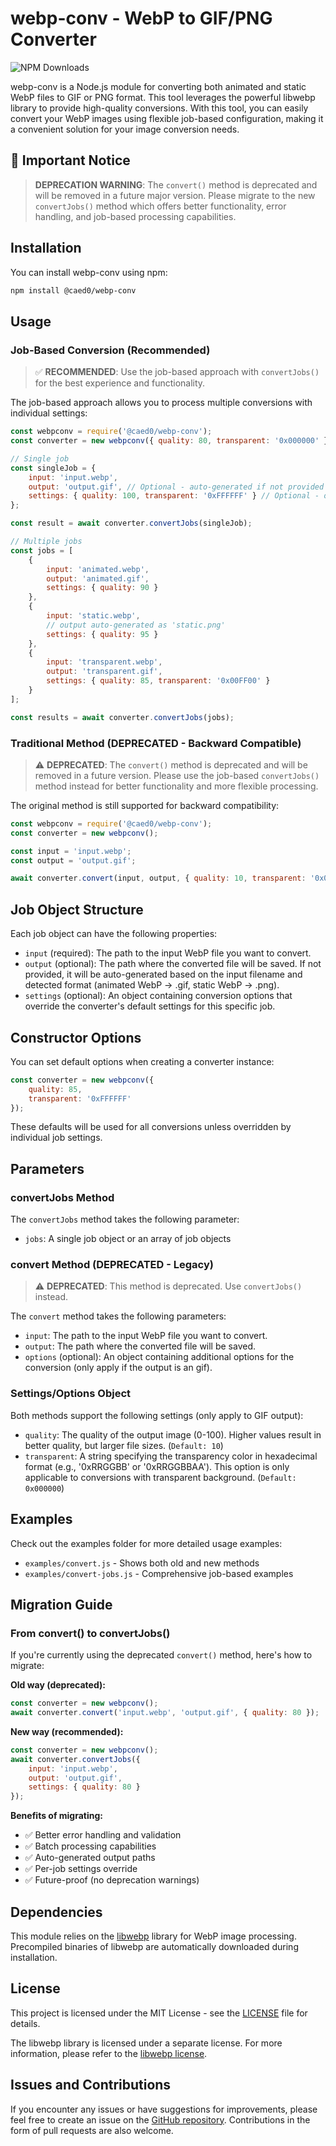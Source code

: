# webp-conv - WebP to GIF/PNG Converter 
![NPM Downloads](https://img.shields.io/npm/d18m/%40caed0%2Fwebp-conv?style=for-the-badge)

webp-conv is a Node.js module for converting both animated and static WebP files to GIF or PNG format. This tool leverages the powerful libwebp library to provide high-quality conversions. With this tool, you can easily convert your WebP images using flexible job-based configuration, making it a convenient solution for your image conversion needs.

## 🚨 Important Notice

> **DEPRECATION WARNING**: The `convert()` method is deprecated and will be removed in a future major version. Please migrate to the new `convertJobs()` method which offers better functionality, error handling, and job-based processing capabilities.

## Installation

You can install webp-conv using npm:

```bash
npm install @caed0/webp-conv
```

## Usage

### Job-Based Conversion (Recommended)

> ✅ **RECOMMENDED**: Use the job-based approach with `convertJobs()` for the best experience and functionality.

The job-based approach allows you to process multiple conversions with individual settings:

```javascript
const webpconv = require('@caed0/webp-conv');
const converter = new webpconv({ quality: 80, transparent: '0x000000' }); // Default settings

// Single job
const singleJob = {
    input: 'input.webp',
    output: 'output.gif', // Optional - auto-generated if not provided
    settings: { quality: 100, transparent: '0xFFFFFF' } // Optional - overrides defaults
};

const result = await converter.convertJobs(singleJob);

// Multiple jobs
const jobs = [
    {
        input: 'animated.webp',
        output: 'animated.gif',
        settings: { quality: 90 }
    },
    {
        input: 'static.webp',
        // output auto-generated as 'static.png'
        settings: { quality: 95 }
    },
    {
        input: 'transparent.webp',
        output: 'transparent.gif',
        settings: { quality: 85, transparent: '0x00FF00' }
    }
];

const results = await converter.convertJobs(jobs);
```

### Traditional Method (DEPRECATED - Backward Compatible)

> ⚠️ **DEPRECATED**: The `convert()` method is deprecated and will be removed in a future version. Please use the job-based `convertJobs()` method instead for better functionality and more flexible processing.

The original method is still supported for backward compatibility:

```javascript
const webpconv = require('@caed0/webp-conv');
const converter = new webpconv();

const input = 'input.webp';
const output = 'output.gif';

await converter.convert(input, output, { quality: 10, transparent: '0x000000' });
```

## Job Object Structure

Each job object can have the following properties:

- `input` (required): The path to the input WebP file you want to convert.
- `output` (optional): The path where the converted file will be saved. If not provided, it will be auto-generated based on the input filename and detected format (animated WebP → .gif, static WebP → .png).
- `settings` (optional): An object containing conversion options that override the converter's default settings for this specific job.

## Constructor Options

You can set default options when creating a converter instance:

```javascript
const converter = new webpconv({
    quality: 85,
    transparent: '0xFFFFFF'
});
```

These defaults will be used for all conversions unless overridden by individual job settings.

## Parameters

### convertJobs Method

The `convertJobs` method takes the following parameter:

- `jobs`: A single job object or an array of job objects

### convert Method (DEPRECATED - Legacy)

> ⚠️ **DEPRECATED**: This method is deprecated. Use `convertJobs()` instead.

The `convert` method takes the following parameters:

- `input`: The path to the input WebP file you want to convert.
- `output`: The path where the converted file will be saved.
- `options` (optional): An object containing additional options for the conversion (only apply if the output is an gif).

### Settings/Options Object

Both methods support the following settings (only apply to GIF output):

- `quality`: The quality of the output image (0-100). Higher values result in better quality, but larger file sizes. (`Default: 10`)
- `transparent`: A string specifying the transparency color in hexadecimal format (e.g., '0xRRGGBB' or '0xRRGGBBAA'). This option is only applicable to conversions with transparent background. (`Default: 0x000000`)

## Examples

Check out the examples folder for more detailed usage examples:

- `examples/convert.js` - Shows both old and new methods
- `examples/convert-jobs.js` - Comprehensive job-based examples

## Migration Guide

### From convert() to convertJobs()

If you're currently using the deprecated `convert()` method, here's how to migrate:

**Old way (deprecated):**
```javascript
const converter = new webpconv();
await converter.convert('input.webp', 'output.gif', { quality: 80 });
```

**New way (recommended):**
```javascript
const converter = new webpconv();
await converter.convertJobs({
    input: 'input.webp',
    output: 'output.gif',
    settings: { quality: 80 }
});
```

**Benefits of migrating:**
- ✅ Better error handling and validation
- ✅ Batch processing capabilities
- ✅ Auto-generated output paths
- ✅ Per-job settings override
- ✅ Future-proof (no deprecation warnings)

## Dependencies

This module relies on the [libwebp](https://developers.google.com/speed/webp) library for WebP image processing. Precompiled binaries of libwebp are automatically downloaded during installation.

## License

This project is licensed under the MIT License - see the [LICENSE](https://en.wikipedia.org/wiki/MIT_License) file for details.

The libwebp library is licensed under a separate license. For more information, please refer to the [libwebp license](https://github.com/webmproject/libwebp/blob/main/COPYING).

## Issues and Contributions

If you encounter any issues or have suggestions for improvements, please feel free to create an issue on the [GitHub repository](https://github.com/caed0/webp-conv/issues). Contributions in the form of pull requests are also welcome.
